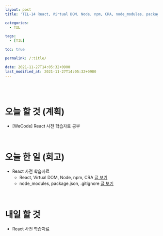 ```yaml
---
layout: post
title: 'TIL-14 React, Virtual DOM, Node, npm, CRA, node_modules, package.json, .gitignore'

categories:
  - TIL

tags:
  - [TIL]

toc: true

permalink: /:title/

date: 2021-11-27T14:05:32+0900
last_modified_at: 2021-11-27T14:05:32+0900
---
```


<br>
<br>

# 오늘 할 것 (계획)

- [WeCode] React 사전 학습자료 공부

<br>

# 오늘 한 일 (회고)

- React 사전 학습자료
  - React, Virtual DOM, Node, npm, CRA [글 보기](../react-01)
  - node_modules, package.json, .gitignore [글 보기](../react-02)

<br>

# 내일 할 것

- React 사전 학습자료
